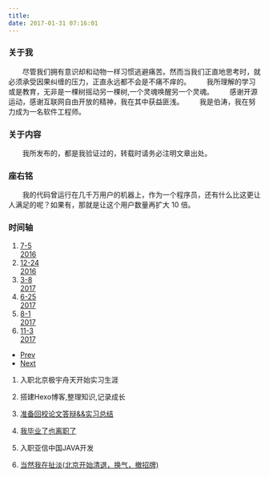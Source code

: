 ```yaml
---
title: 
date: 2017-01-31 07:16:01
---
```


<link rel="stylesheet" type="text/css" href="../timeline/css/main.css" />
<link rel="stylesheet" type="text/css" href="../timeline/css/style.css">

### 关于我
　　尽管我们拥有意识却和动物一样习惯逃避痛苦。然而当我们正直地思考时，就必须承受因果纠缠的压力，正直永远都不会是不痛不痒的。
　　我所理解的学习或是教育，无非是一棵树摇动另一棵树,一个灵魂唤醒另一个灵魂。
　　感谢开源运动，感谢互联网自由开放的精神，我在其中获益匪浅。
　　我是伯涛，我在努力成为一名软件工程师。
### 关于内容
　　我所发布的，都是我验证过的，转载时请务必注明文章出处。 
### 座右铭
　　我的代码曾运行在几千万用户的机器上，作为一个程序员，还有什么比这更让人满足的呢？如果有，那就是让这个用户数量再扩大 10 倍。

### 时间轴

<div id="main"><section class="cd-horizontal-timeline"><div class="timeline"><div class="events-wrapper"><div class="events"><ol><li><a href="#0" data-date="05/07/2016" class="selected">7-5<div class="yearr">2016</div></a></li><li><a href="#0" data-date="24/12/2016">12-24<div class="yearr">2016</div></a></li><li><a href="#0" data-date="08/03/2017">3-8<div class="yearr">2017</div></a></li><li><a href="#0" data-date="25/06/2017">6-25<div class="yearr">2017</div></a></li><li><a href="#0" data-date="01/08/2017">8-1<div class="yearr">2017</div></a></li><li><a href="#0" data-date="03/11/2017">11-3<div class="yearr">2017</div></a></li></ol><span class="filling-line" aria-hidden="true"></span></div></div><ul class="cd-timeline-navigation"><li><a href="#0" class="prev inactive">Prev</a></li><li><a href="#0" class="next">Next</a></li></ul></div><div class="events-content"><ol><li class="selected" data-date="05/07/2016"><p>入职北京极宇舟天开始实习生涯</p></li><li data-date="24/12/2016"><p>搭建Hexo博客,整理知识,记录成长</p></li><li data-date="08/03/2017"><p><a href="http://imbotao.top/safe-and-sound.html">准备回校论文答辩&amp;&amp;实习总结</a></p></li><li data-date="25/06/2017"><p><a href="http://imbotao.top/graduated-and-quit.html">我毕业了也离职了</a></p></li><li data-date="01/08/2017"><p>入职亚信中国JAVA开发</p></li><li data-date="03/11/2017"><p><a href="http://imbotao.top/talk-nonsense.html">当然我在扯淡(北京开始清退，换气，撤招牌)</a></p></li></ol></div></section></div>
<script src="http://apps.bdimg.com/libs/jquery/2.1.1/jquery.min.js"></script>
<script src="../timeline/js/jquery.mobile.custom.min.js"></script>
<script src="../timeline/js/main.js"></script>